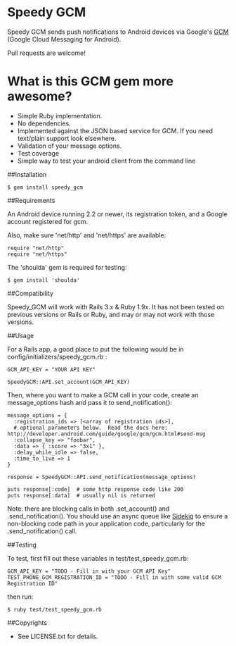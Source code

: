 # Speedy GCM

Speedy GCM sends push notifications to Android devices via Google's [GCM](http://developer.android.com/guide/google/gcm/index.html) (Google Cloud Messaging for Android).

Pull requests are welcome!

# What is this GCM gem more awesome?

- Simple Ruby implementation.
- No dependencies.
- Implemented against the JSON based service for GCM.  If you need text/plain support look elsewhere.
- Validation of your message options.
- Test coverage
- Simple way to test your android client from the command line


##Installation

    $ gem install speedy_gcm


##Requirements

An Android device running 2.2 or newer, its registration token, and a Google account registered for gcm.

Also, make sure 'net/http' and 'net/https' are available:

    require "net/http"
    require "net/https"

The 'shoulda' gem is required for testing:

    $ gem install 'shoulda'

##Compatibility

Speedy_GCM will work with Rails 3.x & Ruby 1.9x.  It has not been tested on previous versions or Rails or Ruby, and may or may not work with those versions.


##Usage

For a Rails app, a good place to put the following would be in config/initializers/speedy_gcm.rb :

    GCM_API_KEY = "YOUR API KEY"

    SpeedyGCM::API.set_account(GCM_API_KEY)

Then, where you want to make a GCM call in your code, create an message_options hash and pass it to send_notification():

    message_options = {
      :registration_ids => [<array of registration ids>],
      # optional parameters below.  Read the docs here: http://developer.android.com/guide/google/gcm/gcm.html#send-msg
      :collapse_key => "foobar",
      :data => { :score => "3x1" },
      :delay_while_idle => false,
      :time_to_live => 1
    }

    response = SpeedyGCM::API.send_notification(message_options)

    puts response[:code]  # some http response code like 200
    puts response[:data]  # usually nil is returned

Note:  there are blocking calls in both .set_account() and .send_notification().  You should use an async queue like [Sidekiq](https://github.com/mperham/sidekiq) to ensure a non-blocking code path in your application code, particularly for the .send_notification() call.


##Testing

To test, first fill out these variables in test/test_speedy_gcm.rb:

    GCM_API_KEY = "TODO - Fill in with your GCM API Key"
    TEST_PHONE_GCM_REGISTRATION_ID = "TODO - Fill in with some valid GCM Registration ID"

then run:

    $ ruby test/test_speedy_gcm.rb

##Copyrights

* See LICENSE.txt for details.